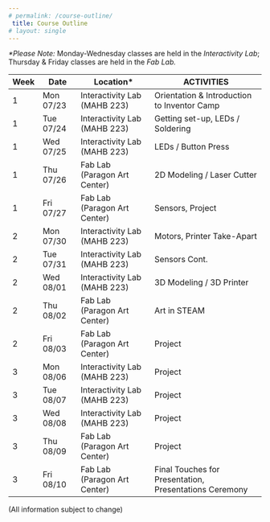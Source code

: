 ```yaml
---
# permalink: /course-outline/
 title: Course Outline
# layout: single
---
```



_*Please Note:_ Monday-Wednesday classes are held in the _Interactivity Lab_; Thursday & Friday classes are held in the _Fab Lab._


|Week|Date|Location*|	     ACTIVITIES       |
|----|---|------|-----------------------------|
1 | Mon  07/23  |	Interactivity Lab (MAHB 223) |	Orientation & Introduction to Inventor Camp |
1 | Tue  07/24  | Interactivity Lab (MAHB 223) | Getting set-up, LEDs / Soldering
1 | Wed  07/25	| Interactivity Lab (MAHB 223) | LEDs / Button Press
1 | Thu 07/26   |	Fab Lab (Paragon Art Center) | 2D Modeling / Laser Cutter
1 | Fri  07/27	| Fab Lab (Paragon Art Center) | Sensors, Project
2 | Mon  07/30	| Interactivity Lab (MAHB 223) | Motors, Printer Take-Apart
2 | Tue  07/31	| Interactivity Lab (MAHB 223) | Sensors Cont.
2 | Wed  08/01	| Interactivity Lab (MAHB 223) | 3D Modeling / 3D Printer
2 | Thu 08/02   | Fab Lab (Paragon Art Center) | Art in STEAM
2 | Fri  08/03	| Fab Lab (Paragon Art Center) | Project
3 | Mon  08/06	| Interactivity Lab (MAHB 223) | Project
3 | Tue  08/07	| Interactivity Lab (MAHB 223) | Project
3 | Wed  08/08	| Interactivity Lab (MAHB 223) | Project
3 | Thu 08/09   | Fab Lab (Paragon Art Center) | Project
3 | Fri  08/10	| Fab Lab (Paragon Art Center) | Final Touches for Presentation, Presentations Ceremony

<p align="center">

(All information subject to change)

</p>